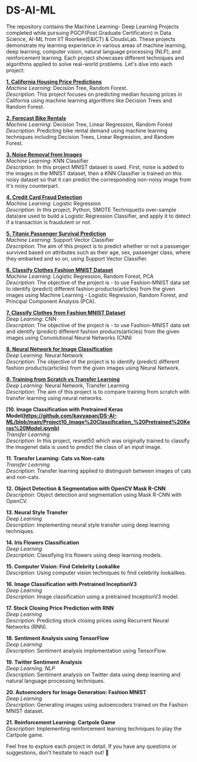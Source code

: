 # DS-AI-ML
The repository contains the Machine Learning- Deep Learning Projects completed while pursuing PGCP(Post Graduate Certificaton) in Data Science, AI-ML from IIT Roorkee(E&ICT) & CloudxLab. These projects demonstrate my learning experience in various areas of machine learning, deep learning, computer vision, natural language processing (NLP), and reinforcement learning. Each project showcases different techniques and algorithms applied to solve real-world problems. Let's dive into each project:

**[1. California Housing Price Predictions](https://github.com/kavyapan/DS-AI-ML/blob/main/Project1_California_housing_price_predictions.ipynb)**  
*Machine Learning*: Decision Tree, Random Forest.  
*Description*: This project focuses on predicting median housing prices in California using machine learning algorithms like Decision Trees and Random Forest.

**[2. Forecast Bike Rentals](https://github.com/kavyapan/DS-AI-ML/blob/main/Project2_%20Forecast_bike_rentals.ipynb)**  
*Machine Learning*: Decision Tree, Linear Regression, Random Forest  
*Description*: Predicting bike rental demand using machine learning techniques including Decision Trees, Linear Regression, and Random Forest.

**[3. Noise Removal from Images](https://github.com/kavyapan/DS-AI-ML/blob/main/Project3_%20Noise%20removal%20from%20images%20using%20KNN.ipynb)**  
*Machine Learning*: KNN Classifier  
*Description*: In this project MNIST dataset is used. First, noise is added to the images in the MNIST dataset, then a KNN Classifier is trained on this noisy dataset so that it can predict the corresponding non-noisy image from it's noisy counterpart.

**[4. Credit Card Fraud Detection](https://github.com/kavyapan/DS-AI-ML/blob/main/Project4_Credit%20Card%20Fraud%20Detection_Logistic%20regression.ipynb)**  
*Machine Learning*: Logistic Regression  
*Description*: In this project,  Python, SMOTE Technique(to over-sample data)are used to build a Logistic Regression Classifier, and apply it to detect if a transaction is fraudulent or not.

**[5. Titanic Passenger Survival Prediction](https://github.com/kavyapan/DS-AI-ML/blob/main/Project5_Titanic%20Passenger%20Survival%20Prediction_SVC.ipynb)**  
*Machine Learning*: Support Vector Classifier  
*Description*: The aim of this project is to predict whether or not a passenger survived based on attributes such as their age, sex, passenger class, where they embarked and so on, using Support Vector Classifier.

**[6. Classify Clothes Fashion MNIST Dataset](https://github.com/kavyapan/DS-AI-ML/blob/main/Project6__Classify%20Clothes%20from%20Fashion%20MNIST%20dataset.ipynb)**  
*Machine Learning*: Logistic Regression, Random Forest, PCA  
*Description*: The objective of the project is - to use Fashion-MNIST data set to identify (predict) different fashion products(articles) from the given images using Machine Learning - Logistic Regression, Random Forest, and Principal Component Analysis (PCA).

**[7. Classify Clothes from Fashion MNIST Dataset](https://github.com/kavyapan/DS-AI-ML/blob/main/Project7_%20CNN%20Classifier%20using%20Tensorflow_MNIST%20fashion.ipynb)**  
*Deep Learning*: CNN  
*Description*: The objective of the project is - to use Fashion-MNIST data set and  identify (predict) different fashion products(articles) from the given images using Convolutional Neural Networks (CNN)

**[8. Neural Network for Image Classification](https://github.com/kavyapan/DS-AI-ML/blob/main/Project8_Neural%20Network%20for%20Image%20Classification.ipynb)**  
*Deep Learning*: Neural Network  
*Description*: The objective of the project is to identify (predict) different fashion products(articles) from the given images using Neural Network.

**[9. Training from Scratch vs Transfer Learning](https://github.com/kavyapan/DS-AI-ML/blob/main/Project9_Training_from_scratch_vs_transfer_learning.ipynb)**  
*Deep Learning*: Neural Network, Transfer Learning  
*Description*: The aim of this project is to compare training from scratch with transfer learning using neural networks.

**[10. Image Classification with Pretrained Keras Model(https://github.com/kavyapan/DS-AI-ML/blob/main/Project10_Image%20Classification_%20Pretrained%20Keras%20Model.ipynb)**  
*Transfer Learning*  
*Description*: In this project, resnet50 which was originally trained to classify the imagenet data is used to predict the class of an input image.

**11. Transfer Learning: Cats vs Non-cats**  
*Transfer Learning*  
*Description*: Transfer learning applied to distinguish between images of cats and non-cats.

**12. Object Detection & Segmentation with OpenCV Mask R-CNN**  
*Description*: Object detection and segmentation using Mask R-CNN with OpenCV.

**13. Neural Style Transfer**  
*Deep Learning*  
*Description*: Implementing neural style transfer using deep learning techniques.

**14. Iris Flowers Classification**  
*Deep Learning*  
*Description*: Classifying Iris flowers using deep learning models.

**15. Computer Vision: Find Celebrity Lookalike**  
*Description*: Using computer vision techniques to find celebrity lookalikes.

**16. Image Classification with Pretrained InceptionV3**  
*Deep Learning*  
*Description*: Image classification using a pretrained InceptionV3 model.

**17. Stock Closing Price Prediction with RNN**  
*Deep Learning*  
*Description*: Predicting stock closing prices using Recurrent Neural Networks (RNN).

**18. Sentiment Analysis using TensorFlow**  
*Deep Learning*  
*Description*: Sentiment analysis implementation using TensorFlow.

**19. Twitter Sentiment Analysis**  
*Deep Learning, NLP*  
*Description*: Sentiment analysis on Twitter data using deep learning and natural language processing techniques.

**20. Autoencoders for Image Generation: Fashion MNIST**  
*Deep Learning*  
*Description*: Generating images using autoencoders trained on the Fashion MNIST dataset.

**21. Reinforcement Learning: Cartpole Game**  
*Description*: Implementing reinforcement learning techniques to play the Cartpole game.

Feel free to explore each project in detail. If you have any questions or suggestions, don't hesitate to reach out! 🚀






